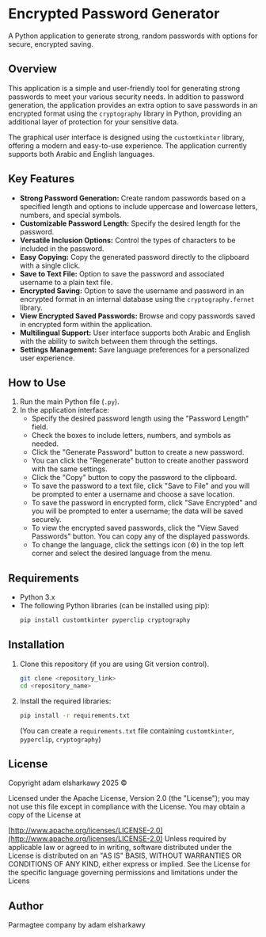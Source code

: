 # Encrypted Password Generator

A Python application to generate strong, random passwords with options for secure, encrypted saving.

## Overview

This application is a simple and user-friendly tool for generating strong passwords to meet your various security needs. In addition to password generation, the application provides an extra option to save passwords in an encrypted format using the `cryptography` library in Python, providing an additional layer of protection for your sensitive data.

The graphical user interface is designed using the `customtkinter` library, offering a modern and easy-to-use experience. The application currently supports both Arabic and English languages.

## Key Features

* **Strong Password Generation:** Create random passwords based on a specified length and options to include uppercase and lowercase letters, numbers, and special symbols.
* **Customizable Password Length:** Specify the desired length for the password.
* **Versatile Inclusion Options:** Control the types of characters to be included in the password.
* **Easy Copying:** Copy the generated password directly to the clipboard with a single click.
* **Save to Text File:** Option to save the password and associated username to a plain text file.
* **Encrypted Saving:** Option to save the username and password in an encrypted format in an internal database using the `cryptography.fernet` library.
* **View Encrypted Saved Passwords:** Browse and copy passwords saved in encrypted form within the application.
* **Multilingual Support:** User interface supports both Arabic and English with the ability to switch between them through the settings.
* **Settings Management:** Save language preferences for a personalized user experience.

## How to Use

1.  Run the main Python file (`.py`).
2.  In the application interface:
    * Specify the desired password length using the "Password Length" field.
    * Check the boxes to include letters, numbers, and symbols as needed.
    * Click the "Generate Password" button to create a new password.
    * You can click the "Regenerate" button to create another password with the same settings.
    * Click the "Copy" button to copy the password to the clipboard.
    * To save the password to a text file, click "Save to File" and you will be prompted to enter a username and choose a save location.
    * To save the password in encrypted form, click "Save Encrypted" and you will be prompted to enter a username; the data will be saved securely.
    * To view the encrypted saved passwords, click the "View Saved Passwords" button. You can copy any of the displayed passwords.
    * To change the language, click the settings icon (⚙️) in the top left corner and select the desired language from the menu.

## Requirements

* Python 3.x
* The following Python libraries (can be installed using pip):
    ```bash
    pip install customtkinter pyperclip cryptography
    ```

## Installation

1.  Clone this repository (if you are using Git version control).
    ```bash
    git clone <repository_link>
    cd <repository_name>
    ```
2.  Install the required libraries:
    ```bash
    pip install -r requirements.txt
    ```
    (You can create a `requirements.txt` file containing `customtkinter`, `pyperclip`, `cryptography`)

## License

Copyright adam elsharkawy 2025 ©️


Licensed under the Apache License, Version 2.0 (the "License");
you may not use this file except in compliance with the License.
You may obtain a copy of the License at   

[http://www.apache.org/licenses/LICENSE-2.0](http://www.apache.org/licenses/LICENSE-2.0)
Unless required by applicable law or agreed to in writing, software
distributed under the License is distributed on an "AS IS" BASIS,
WITHOUT WARRANTIES OR CONDITIONS OF ANY KIND, either express or implied.
See the License for the specific language governing permissions and
limitations under the Licens



## Author

Parmagtee  company by adam elsharkawy


